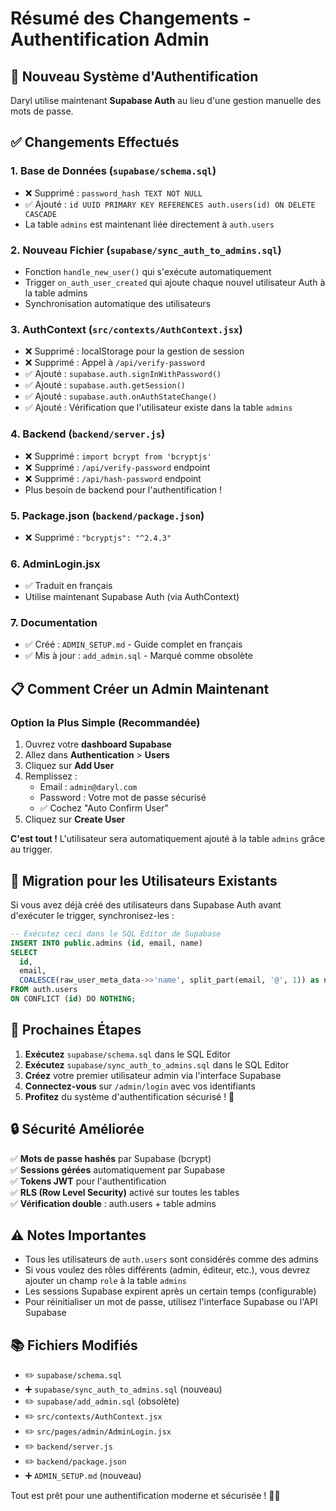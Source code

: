 # Résumé des Changements - Authentification Admin

## 🔐 Nouveau Système d'Authentification

Daryl utilise maintenant **Supabase Auth** au lieu d'une gestion manuelle des mots de passe.

## ✅ Changements Effectués

### 1. **Base de Données** (`supabase/schema.sql`)
- ❌ Supprimé : `password_hash TEXT NOT NULL`
- ✅ Ajouté : `id UUID PRIMARY KEY REFERENCES auth.users(id) ON DELETE CASCADE`
- La table `admins` est maintenant liée directement à `auth.users`

### 2. **Nouveau Fichier** (`supabase/sync_auth_to_admins.sql`)
- Fonction `handle_new_user()` qui s'exécute automatiquement
- Trigger `on_auth_user_created` qui ajoute chaque nouvel utilisateur Auth à la table admins
- Synchronisation automatique des utilisateurs

### 3. **AuthContext** (`src/contexts/AuthContext.jsx`)
- ❌ Supprimé : localStorage pour la gestion de session
- ❌ Supprimé : Appel à `/api/verify-password`
- ✅ Ajouté : `supabase.auth.signInWithPassword()`
- ✅ Ajouté : `supabase.auth.getSession()`
- ✅ Ajouté : `supabase.auth.onAuthStateChange()`
- ✅ Ajouté : Vérification que l'utilisateur existe dans la table `admins`

### 4. **Backend** (`backend/server.js`)
- ❌ Supprimé : `import bcrypt from 'bcryptjs'`
- ❌ Supprimé : `/api/verify-password` endpoint
- ❌ Supprimé : `/api/hash-password` endpoint
- Plus besoin de backend pour l'authentification !

### 5. **Package.json** (`backend/package.json`)
- ❌ Supprimé : `"bcryptjs": "^2.4.3"`

### 6. **AdminLogin.jsx** 
- ✅ Traduit en français
- Utilise maintenant Supabase Auth (via AuthContext)

### 7. **Documentation**
- ✅ Créé : `ADMIN_SETUP.md` - Guide complet en français
- ✅ Mis à jour : `add_admin.sql` - Marqué comme obsolète

## 📋 Comment Créer un Admin Maintenant

### Option la Plus Simple (Recommandée)

1. Ouvrez votre **dashboard Supabase**
2. Allez dans **Authentication** > **Users**
3. Cliquez sur **Add User**
4. Remplissez :
   - Email : `admin@daryl.com`
   - Password : Votre mot de passe sécurisé
   - ✅ Cochez "Auto Confirm User"
5. Cliquez sur **Create User**

**C'est tout !** L'utilisateur sera automatiquement ajouté à la table `admins` grâce au trigger.

## 🔄 Migration pour les Utilisateurs Existants

Si vous avez déjà créé des utilisateurs dans Supabase Auth avant d'exécuter le trigger, synchronisez-les :

```sql
-- Exécutez ceci dans le SQL Editor de Supabase
INSERT INTO public.admins (id, email, name)
SELECT 
  id, 
  email, 
  COALESCE(raw_user_meta_data->>'name', split_part(email, '@', 1)) as name
FROM auth.users
ON CONFLICT (id) DO NOTHING;
```

## 🚀 Prochaines Étapes

1. **Exécutez** `supabase/schema.sql` dans le SQL Editor
2. **Exécutez** `supabase/sync_auth_to_admins.sql` dans le SQL Editor
3. **Créez** votre premier utilisateur admin via l'interface Supabase
4. **Connectez-vous** sur `/admin/login` avec vos identifiants
5. **Profitez** du système d'authentification sécurisé ! 🎉

## 🔒 Sécurité Améliorée

✅ **Mots de passe hashés** par Supabase (bcrypt)  
✅ **Sessions gérées** automatiquement par Supabase  
✅ **Tokens JWT** pour l'authentification  
✅ **RLS (Row Level Security)** activé sur toutes les tables  
✅ **Vérification double** : auth.users + table admins  

## ⚠️ Notes Importantes

- Tous les utilisateurs de `auth.users` sont considérés comme des admins
- Si vous voulez des rôles différents (admin, éditeur, etc.), vous devrez ajouter un champ `role` à la table `admins`
- Les sessions Supabase expirent après un certain temps (configurable)
- Pour réinitialiser un mot de passe, utilisez l'interface Supabase ou l'API Supabase

## 📚 Fichiers Modifiés

- ✏️ `supabase/schema.sql`
- ➕ `supabase/sync_auth_to_admins.sql` (nouveau)
- ✏️ `supabase/add_admin.sql` (obsolète)
- ✏️ `src/contexts/AuthContext.jsx`
- ✏️ `src/pages/admin/AdminLogin.jsx`
- ✏️ `backend/server.js`
- ✏️ `backend/package.json`
- ➕ `ADMIN_SETUP.md` (nouveau)

Tout est prêt pour une authentification moderne et sécurisée ! 🔐✨
